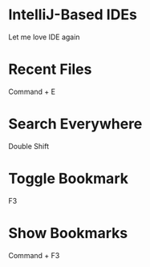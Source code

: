 IntelliJ-Based IDEs
==============
Let me love IDE again

# Recent Files
Command + E

# Search Everywhere
Double Shift

# Toggle Bookmark
F3

# Show Bookmarks
Command + F3
